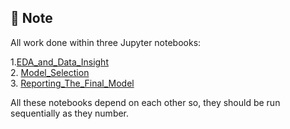 ## 🚧 Note
All work done within three Jupyter notebooks:

  1.[EDA_and_Data_Insight](https://github.com/shhdSU/Heterogeneity_Activity_Recognizer_Using_Classification/blob/main/Jupyter_Notebooks/EDA_and_Data_Insight.ipynb)<br/>
  2. [Model_Selection](https://github.com/shhdSU/Heterogeneity_Activity_Recognizer_Using_Classification/blob/main/Jupyter_Notebooks/Model_Selection.ipynb)<br/>
  3. [Reporting_The_Final_Model](https://github.com/shhdSU/Heterogeneity_Activity_Recognizer_Using_Classification/blob/main/Jupyter_Notebooks/Reporting_The_Final_Model.ipynb)<br/>

All these notebooks depend on each other so, they should be run sequentially as they number.

